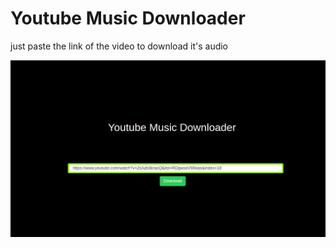 # Youtube Music Downloader

 just paste the link of the video to download it's audio

![demo](demo.png)

